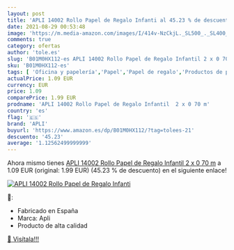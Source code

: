 ```yaml
---
layout: post
title: 'APLI 14002 Rollo Papel de Regalo Infanti al 45.23 % de descuento'
date: 2021-08-29 00:53:48
image: 'https://m.media-amazon.com/images/I/414v-NzCkjL._SL500_._SL400_.jpg'
comments: true
category: ofertas
author: 'tole.es'
slug: 'B01M0HX112-es APLI 14002 Rollo Papel de Regalo Infantil 2 x 0 70 m'
sku: 'B01M0HX112-es'
tags: [ 'Oficina y papelería','Papel','Papel de regalo','Productos de papel para oficina','apli', ]
actualPrice: 1.09 EUR
currency: EUR
price: 1.09
comparePrice: 1.99 EUR
prodname: 'APLI 14002 Rollo Papel de Regalo Infantil  2 x 0 70 m'
country: 'es'
flag: '🇪🇸'
brand: 'APLI'
buyurl: 'https://www.amazon.es/dp/B01M0HX112/?tag=tolees-21'
descuento: '45.23'
average: '1.12562499999999'
---
```


Ahora mismo tienes [APLI 14002 Rollo Papel de Regalo Infantil  2 x 0 70 m](https://www.amazon.es/dp/B01M0HX112/?tag=tolees-21) a 1.09 EUR (original: 1.99 EUR) (45.23 %  de descuento) en el siguiente enlace!

[![APLI 14002 Rollo Papel de Regalo Infanti](https://m.media-amazon.com/images/I/414v-NzCkjL._SL500_._SL400_.jpg)](https://www.amazon.es/dp/B01M0HX112/?tag=tolees-21)

🔎:

- Fabricado en España
- Marca: Apli
- Producto de alta calidad

[🛒 Visítala!!!](https://www.amazon.es/dp/B01M0HX112/?tag=tolees-21)
